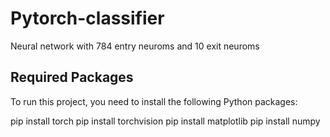 # Pytorch-classifier
Neural network with 784 entry neuroms and 10 exit neuroms 

## Required Packages
To run this project, you need to install the following Python packages:


pip install torch
pip install torchvision
pip install matplotlib
pip install numpy


